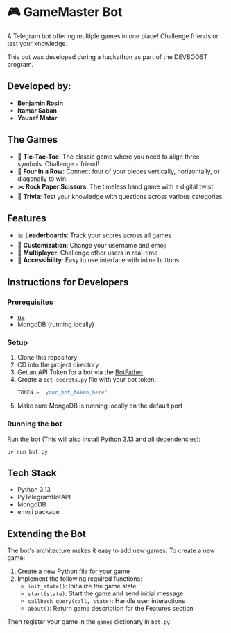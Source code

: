# 🎮 GameMaster Bot

A Telegram bot offering multiple games in one place! Challenge friends or test your knowledge.

This bot was developed during a hackathon as part of the DEVBOOST program.

## Developed by:
- **Benjamin Rosin**
- **Itamar Saban**
- **Yousef Matar**

## The Games
- 🎯 **Tic-Tac-Toe**: The classic game where you need to align three symbols. Challenge a friend!
- 🔢 **Four in a Row**: Connect four of your pieces vertically, horizontally, or diagonally to win.
- ✂️ **Rock Paper Scissors**: The timeless hand game with a digital twist!
- 🧠 **Trivia**: Test your knowledge with questions across various categories.

## Features
- 📊 **Leaderboards**: Track your scores across all games
- 🔄 **Customization**: Change your username and emoji
- 👥 **Multiplayer**: Challenge other users in real-time
- 📱 **Accessibility**: Easy to use interface with inline buttons

## Instructions for Developers 
### Prerequisites
- [uv](https://docs.astral.sh/uv/getting-started/installation/)
- MongoDB (running locally)

### Setup
1. Clone this repository 
2. CD into the project directory
3. Get an API Token for a bot via the [BotFather](https://telegram.me/BotFather)
4. Create a `bot_secrets.py` file with your bot token:
   ```python
   TOKEN = 'your_bot_token_here'
   ```
5. Make sure MongoDB is running locally on the default port

### Running the bot
Run the bot (This will also install Python 3.13 and all dependencies):
```
uv run bot.py
```

## Tech Stack
- Python 3.13
- PyTelegramBotAPI
- MongoDB
- emoji package

## Extending the Bot
The bot's architecture makes it easy to add new games. To create a new game:

1. Create a new Python file for your game
2. Implement the following required functions:
   - `init_state()`: Initialize the game state
   - `start(state)`: Start the game and send initial message
   - `callback_query(call, state)`: Handle user interactions
   - `about()`: Return game description for the Features section

Then register your game in the `games` dictionary in `bot.py`.

<!--
# 🚧 YOUR BOT NAME HERE

## The Team
- 🚧 Participant 1 Name
- 🚧 Participant 2 Name
- 🚧 Participant 3 Name

## About this bot

🚧 ENTER DESCRIPTION HERE

🚧 YOU CAN ADD A t.me LINK TO THE BOT HERE

🚧 ADD SCREENSHOTS/GIFS/SCREENCAST HERE (REFER TO MARKDOWN'S SYNTAX FOR HELP ON DISPLAYING IMAGES)

🚧 ADD ANY OTHER NOTES REGARDING THE BOT
 
## Instructions for Developers 
### Prerequisites
- [uv](https://docs.astral.sh/uv/getting-started/installation/)
- (uv van install python for you)
- 🚧 ADD ANY OTHER PREREQUISITE HERE (MONGODB?)

### Setup
- git clone this repository 
- cd into the project directory
- Get an API Token for a bot via the [BotFather](https://telegram.me/BotFather)
- Create a `bot_secretes.py` file with your bot token:

      BOT_TOKEN = 'xxxxxxx'
  
### Running the bot        
- Run the bot (This will also install Python 3.13 and all dependencies):

      uv run bot.py
